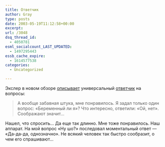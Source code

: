 ```yaml
---
title: Ответчик
author: Gray
type: posts
date: 2003-05-19T11:12:58+00:00
excerpt:
url: /3048
dsq_thread_id:
  - 4050781
esml_socialcount_LAST_UPDATED:
  - 1497295443
essb_cache_expire:
  - 1614577538
categories:
  - Uncategorized

---
```








Экслер в новом обзоре <a href="http://www.exler.ru/reviews/19-05-03.htm" target="_blank">описывает</a> универсальный <a href="http://decision.org.ua/" target="_blank">ответчик</a> на вопросы:

> А вообще забавная штука, мне понравилось. Я задал только один вопрос: &#171;Беременный ли я&#187;? Что интересно, ответили: &#171;Ой, нет&#187;. Соображают значит&#8230;

Нашел, что спросить&#8230; Да еще так длинно. Мне тоже понравилось. Наш аппарат. На мой вопрос &#171;Ну шо?&#187; последовал моментальный ответ &#8212; &#171;Да-да-да, однозначно&#187;. Не всякий человек так быстро сообразит, о чем его спрашивают&#8230;